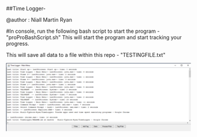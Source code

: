 ##Time Logger-

@author : Niall Martin Ryan 


#In console, run the following bash script to start the program - "proProBashScript.sh"
This will start the program and start tracking your progress.

This will save all data to a file within this repo - "TESTINGFILE.txt"

![ExampleScreenCap](https://github.com/niallmartinryan/TimeLogger/blob/master/ExampleScreenCap.PNG)
